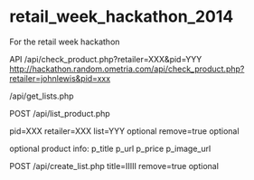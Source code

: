 retail_week_hackathon_2014
==========================

For the retail week hackathon


API
/api/check_product.php?retailer=XXX&pid=YYY
http://hackathon.random.ometria.com/api/check_product.php?retailer=johnlewis&pid=xxx

/api/get_lists.php

POST
/api/list_product.php

pid=XXX
retailer=XXX
list=YYY optional
remove=true optional

optional product info:
p_title
p_url
p_price
p_image_url


POST
/api/create_list.php
title=IIIII
remove=true optional
